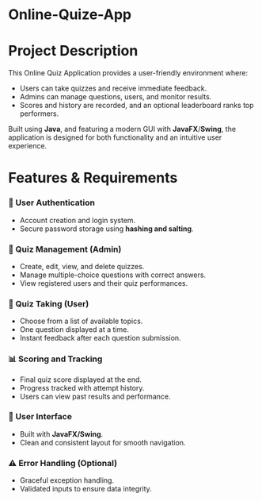 # Online-Quize-App

# Project Description

This Online Quiz Application provides a user-friendly environment where:

- Users can take quizzes and receive immediate feedback.
- Admins can manage questions, users, and monitor results.
- Scores and history are recorded, and an optional leaderboard ranks top performers.

Built using **Java**, and featuring a modern GUI with **JavaFX**/**Swing**, the application is designed for both functionality and an intuitive user experience.
# Features & Requirements

### 👤 User Authentication
- Account creation and login system.
- Secure password storage using **hashing and salting**.

### 🧠 Quiz Management (Admin)
- Create, edit, view, and delete quizzes.
- Manage multiple-choice questions with correct answers.
- View registered users and their quiz performances.

### 🧪 Quiz Taking (User)
- Choose from a list of available topics.
- One question displayed at a time.
- Instant feedback after each question submission.

### 📊 Scoring and Tracking
- Final quiz score displayed at the end.
- Progress tracked with attempt history.
- Users can view past results and performance.

### 🎨 User Interface
- Built with **JavaFX/Swing**.
- Clean and consistent layout for smooth navigation.

### ⚠️ Error Handling (Optional)
- Graceful exception handling.
- Validated inputs to ensure data integrity.
